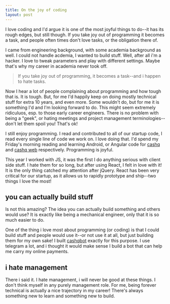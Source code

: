 ```yaml
---
title: On the joy of coding
layout: post
---
```


I love coding and I'd argue it is one of the most joyful things to do--it has its rough edges, but still though. If you take joy out of programming it becomes a task, and people often times don't love tasks, or the obligation there of.

I came from engineering background, with some academia background as well. I could not handle acdemia, I wanted to build stuff. Well, after all i'm a hacker. I love to tweak parameters and play with different settings. Maybe that's why my career in academia never took off.

> If you take joy out of programming, it becomes a task--and i happen to hate tasks.

Now I hear a lot of people complaining about programming and how tough that is. It is tough. But, for me I'd happily keep on doing mostly technical stuff for extra 10 years, and even more. Some wouldn't do, but for me it is something I'd and I'm looking forward to do.
This might seem extremely ridiculuos, esp. to those early career engineers. There is no problem with being a "geek", or hating meetings and project management terminologies--don't let them spoil you! That's ok!

I still enjoy programming. I read and contributed to all of our startup code, I read every single line of code we work on. I love doing that. I'd spend my Friday's morning reading and learning Android, or Angular code for [cashq](https://cashq.soluspay.net) and [cashq web](https://web.soluspay.net) respectively. Programming is joyful.

This year I worked with JS, it was the first I do anything serious with client side stuff. I hate them for so long, but after using React, I felt in love with it! It is the only thing catched my attention after jQuery. React has been very critical for our startup, as it allows us to rapidly prototype and ship--two things I love the most!

## you can actually build stuff

Is not this amazing? The idea you can actually build something and others would use? It is exactly like being a mechanical engineer, only that it is so much easier to do.

One of the thing i love most about programming (or coding) is that I could build stuff and people would use it--or not use it at all, but just building them for my own sake!
I built [cashqbot](https://t.me/cashqbot) exactly for this purpose. I use telegram a lot, and i thought it would make sense I build a bot that can help me carry my online payments.

## i hate management

There i said it. I hate management, i will never be good at these things. I don't think myself in any purely management role. For me, being forever technical is actually a nice trajectory in my career! There's always something new to learn and something new to build.
